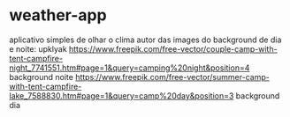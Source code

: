 # weather-app
aplicativo simples de olhar o clima
autor das images do background de dia e noite: upklyak
https://www.freepik.com/free-vector/couple-camp-with-tent-campfire-night_7741551.htm#page=1&query=camping%20night&position=4 background noite
https://www.freepik.com/free-vector/summer-camp-with-tent-campfire-lake_7588830.htm#page=1&query=camp%20day&position=3 background dia
